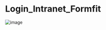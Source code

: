 # Login_Intranet_Formfit

![image](https://user-images.githubusercontent.com/19364556/199113195-7d364715-cfc1-4fcf-a53d-11b1f7fdc41d.png)
